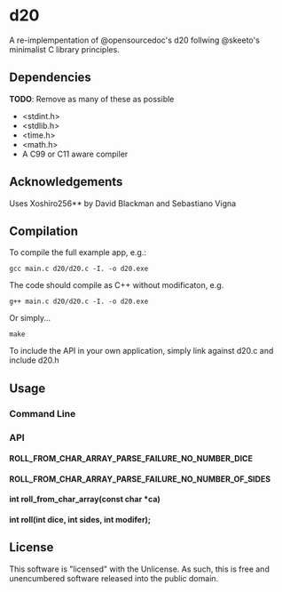 # d20

A re-implempentation of @opensourcedoc's d20 follwing @skeeto's minimalist C library principles.

## Dependencies

__TODO__: Remove as many of these as possible

- <stdint.h>
- <stdlib.h>
- <time.h>
- <math.h>
- A C99 or C11 aware compiler

## Acknowledgements

Uses Xoshiro256** by David Blackman and Sebastiano Vigna

## Compilation

To compile the full example app, e.g.:

```terminal
gcc main.c d20/d20.c -I. -o d20.exe
```

The code should compile as C++ without modificaton, e.g.

```terminal
g++ main.c d20/d20.c -I. -o d20.exe
```

Or simply...

```terminal
make
```

To include the API in your own application, simply link against d20.c and include d20.h

## Usage

### Command Line

### API

#### ROLL_FROM_CHAR_ARRAY_PARSE_FAILURE_NO_NUMBER_DICE

#### ROLL_FROM_CHAR_ARRAY_PARSE_FAILURE_NO_NUMBER_OF_SIDES

#### int roll_from_char_array(const char *ca)

#### int roll(int dice, int sides, int modifer);

## License

This software is "licensed" with the Unlicense. As such, this is free and unencumbered software released into the public domain.